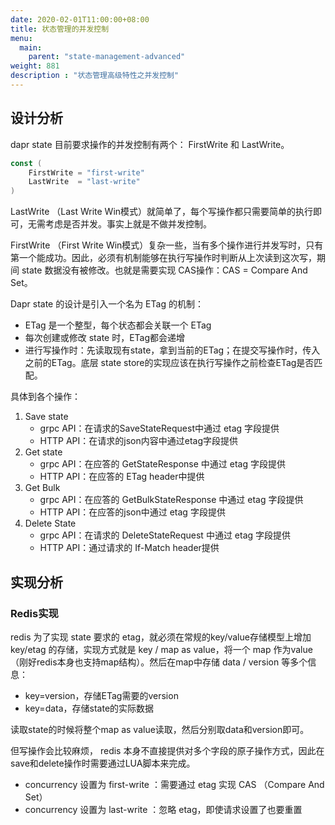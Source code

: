 ```yaml
---
date: 2020-02-01T11:00:00+08:00
title: 状态管理的并发控制
menu:
  main:
    parent: "state-management-advanced"
weight: 881
description : "状态管理高级特性之并发控制"
---
```




## 设计分析

dapr state 目前要求操作的并发控制有两个： FirstWrite 和 LastWrite。

```go
const (
	FirstWrite = "first-write"
	LastWrite  = "last-write"
)
```

LastWrite （Last Write Win模式）就简单了，每个写操作都只需要简单的执行即可，无需考虑是否并发。事实上就是不做并发控制。

FirstWrite （First Write Win模式）复杂一些，当有多个操作进行并发写时，只有第一个能成功。因此，必须有机制能够在执行写操作时判断从上次读到这次写，期间 state 数据没有被修改。也就是需要实现 CAS操作：CAS  = Compare And Set。

Dapr state 的设计是引入一个名为 ETag 的机制：

- ETag 是一个整型，每个状态都会关联一个 ETag
- 每次创建或修改 state 时，ETag都会递增
- 进行写操作时：先读取现有state，拿到当前的ETag；在提交写操作时，传入之前的ETag。底层 state store的实现应该在执行写操作之前检查ETag是否匹配。

具体到各个操作：

1. Save state
   - grpc API：在请求的SaveStateRequest中通过 etag 字段提供
   - HTTP API：在请求的json内容中通过etag字段提供
2. Get state
   - grpc API：在应答的 GetStateResponse 中通过 etag 字段提供
   - HTTP API：在应答的 ETag header中提供
3. Get Bulk
   - grpc API：在应答的 GetBulkStateResponse 中通过 etag 字段提供
   - HTTP API：在应答的json中通过 etag 字段提供
4. Delete State
   - grpc API：在请求的 DeleteStateRequest 中通过 etag 字段提供
   - HTTP API：通过请求的 If-Match header提供




## 实现分析

### Redis实现

redis 为了实现 state 要求的 etag，就必须在常规的key/value存储模型上增加 key/etag 的存储，实现方式就是 key / map as value，将一个 map 作为value（刚好redis本身也支持map结构）。然后在map中存储 data / version 等多个信息：

- key=version，存储ETag需要的version
- key=data，存储state的实际数据

读取state的时候将整个map as value读取，然后分别取data和version即可。

但写操作会比较麻烦， redis 本身不直接提供对多个字段的原子操作方式，因此在save和delete操作时需要通过LUA脚本来完成。

- concurrency 设置为 first-write ：需要通过 etag 实现 CAS （Compare And Set）
- concurrency 设置为 last-write ：忽略 etag，即使请求设置了也要重置

